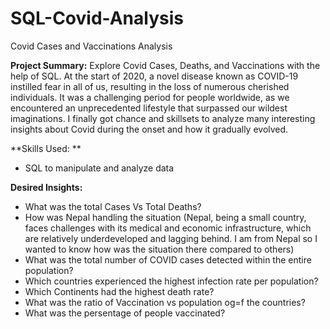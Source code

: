 # SQL-Covid-Analysis
Covid Cases and Vaccinations Analysis



**Project Summary:**
Explore Covid Cases, Deaths, and Vaccinations with the help of SQL.
At the start of 2020, a novel disease known as COVID-19 instilled fear in all of us, resulting in the loss of numerous cherished individuals. It was a challenging period for people worldwide, as we encountered an unprecedented lifestyle that surpassed our wildest imaginations. I finally got chance and skillsets to analyze many interesting insights about Covid during the onset and how it gradually evolved.



**Skills Used: **
- SQL to manipulate and analyze data




**Desired Insights:**
- What was the total Cases Vs Total Deaths?
- How was Nepal handling the situation (Nepal, being a small country, faces challenges with its medical and economic infrastructure, which are relatively underdeveloped and lagging   behind. I am from Nepal so I wanted to know how was the situation there compared to others)
- What was the total number of COVID cases detected within the entire population?
- Which countries experienced the highest infection rate per population?
- Which Continents had the highest death rate?
- What was the ratio of Vaccination vs population og=f the countries?
- What was the persentage of people vaccinated?



